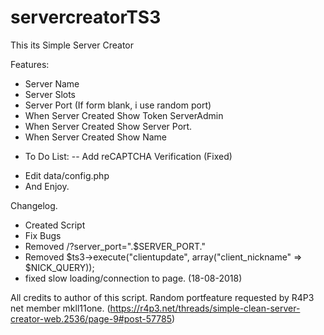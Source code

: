 # servercreatorTS3
This its Simple Server Creator

Features:

+ Server Name
+ Server Slots
+ Server Port (If form blank, i use random port)
+ When Server Created Show Token ServerAdmin
+ When Server Created Show Server Port.
+ When Server Created Show Name

- To Do List:
-- Add reCAPTCHA Verification (Fixed)

+ Edit data/config.php
+ And Enjoy.


Changelog.
+ Created Script
+ Fix Bugs
+ Removed /?server_port=".$SERVER_PORT."
+ Removed $ts3->execute("clientupdate", array("client_nickname" => $NICK_QUERY));
+ fixed slow loading/connection to page. (18-08-2018)

All credits to author of this script. 
Random portfeature requested by R4P3 net member mkll11one. (https://r4p3.net/threads/simple-clean-server-creator-web.2536/page-9#post-57785)
